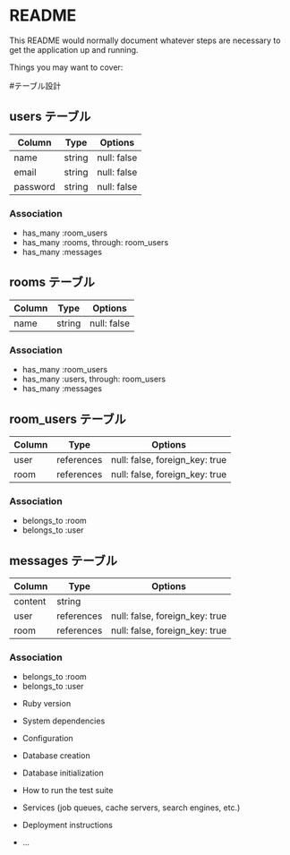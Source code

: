 # README

This README would normally document whatever steps are necessary to get the
application up and running.

Things you may want to cover:

#テーブル設計

## users テーブル

| Column   | Type   | Options      |
| -------  | ------ | ------------ |
| name     | string | null: false  |
| email    | string | null: false  |
| password | string | null: false  |

### Association

- has_many :room_users
- has_many :rooms, through: room_users
- has_many :messages

## rooms テーブル

| Column | Type   | Options     |
| ------ | ------ | ----------- |
| name   | string | null: false |

### Association

- has_many :room_users
- has_many :users, through: room_users
- has_many :messages

## room_users テーブル

| Column | Type       | Options                        |
| ------ | ---------- | ------------------------------ |
| user   | references | null: false, foreign_key: true |
| room   | references | null: false, foreign_key: true |

### Association

- belongs_to :room
- belongs_to :user

## messages テーブル

| Column  | Type        | Options                        |
| ------- | ----------- | ------------------------------ |
| content | string      |                                |
| user    | references  | null: false, foreign_key: true |
| room    | references  | null: false, foreign_key: true |

### Association

- belongs_to :room
- belongs_to :user



* Ruby version

* System dependencies

* Configuration

* Database creation

* Database initialization

* How to run the test suite

* Services (job queues, cache servers, search engines, etc.)

* Deployment instructions

* ...
